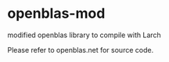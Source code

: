 # openblas-mod
modified openblas library to compile with Larch

Please refer to openblas.net for source code.
